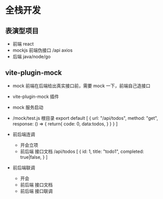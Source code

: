 # 全栈开发

## 表演型项目

- 前端 react
- mockjs 前端伪接口
  /api axios
- 后端 java/node/go

## vite-plugin-mock

- mock
前端在后端给出真实接口前，需要 mock 一下，前端自己造接口
- vite-plugin-mock 插件
- mock 服务启动
- /mock/test.js 根目录
  export default [
    {
    url: "/api/todos",
    method: "get",
    response: () => {
        return{
            code: 0,
            data:todos,
        }
            }
    }
]

- 前后端连调
  - 开会立项
  - 前后端 接口文档
  /api/todos
  [
    {
        id: 1,
        title: "todo1",
        completed: true|false,
    }
  ]

- 前后端联调
  - 开会
  - 前后端 接口文档
  - 前后端 接口联调

